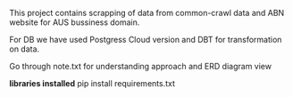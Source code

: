 This project contains scrapping of data from common-crawl data and ABN website for AUS bussiness domain.

For DB we have used Postgress Cloud version and DBT for transformation on data.

Go through note.txt for understanding approach and ERD diagram view

**libraries installed**
pip install requirements.txt


